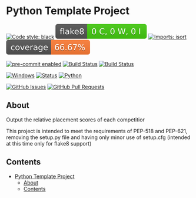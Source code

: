 # Python Template Project

[![Code style: black](https://img.shields.io/badge/code%20style-black-000000.svg)](https://github.com/psf/black)
[![Flake8 Status](./reports/flake8/badge.svg)](./reports/flake8/index.html)
[![Imports: isort](https://img.shields.io/badge/%20imports-isort-%231674b1?style=flat&labelColor=ef8336)](https://pycqa.github.io/isort/)
[![Coverage Status](./reports/coverage/badge.svg)](./reports/coverage/badge.svg)

[![pre-commit enabled](https://img.shields.io/badge/pre--commit-enabled-brightgreen?logo=pre-commit&logoColor=white)](https://pre-commit.com/)
[![Build Status](https://github.com/kylekap/RelativePlacement/workflows/pre-commit/badge.svg)](https://github.com/kylekap/RelativePlacement/actions)
[![Build Status](https://travis-ci.com/kylekap/RelativePlacement.svg?branch=main)](https://travis-ci.com/kylekap/RelativePlacement)

[![Windows](https://svgshare.com/i/ZhY.svg)](https://svgshare.com/i/ZhY.svg)
[![Status](https://img.shields.io/badge/status-active-success.svg)]()
[![Python](https://img.shields.io/pypi/pyversions/cookiecutter-hypermodern-python-instance)](https://www.python.org/downloads/release/python-3100/)

[![GitHub Issues](https://img.shields.io/github/issues/kylekap/RelativePlacement.svg)](https://github.com/kylekap/RelativePlacement/issues)
[![GitHub Pull Requests](https://img.shields.io/github/issues-pr/kylekap/RelativePlacement.svg)](https://github.com/kylekap/RelativePlacement/pulls)

## About
Output the relative placement scores of each competitior

This project is intended to meet the requirements of PEP-518 and PEP-621, removing the setup.py file and having only minor use of setup.cfg (intended at this time only for flake8 support)

## Contents
- [Python Template Project](#python-template-project)
  - [About](#about)
  - [Contents](#contents)
